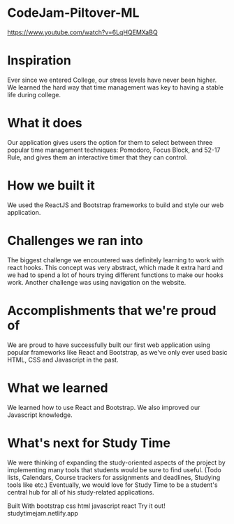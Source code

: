 # CodeJam-Piltover-ML
https://www.youtube.com/watch?v=6LqHQEMXaBQ 

# Inspiration

Ever since we entered College, our stress levels have never been higher. We learned the hard way that time management was key to having a stable life during college.

# What it does

Our application gives users the option for them to select between three popular time management techniques: Pomodoro, Focus Block, and 52-17 Rule, and gives them an interactive timer that they can control.

# How we built it

We used the ReactJS and Bootstrap frameworks to build and style our web application.

# Challenges we ran into

The biggest challenge we encountered was definitely learning to work with react hooks. This concept was very abstract, which made it extra hard and we had to spend a lot of hours trying different functions to make our hooks work. Another challenge was using navigation on the website.

# Accomplishments that we're proud of

We are proud to have successfully built our first web application using popular frameworks like React and Bootstrap, as we've only ever used basic HTML, CSS and Javascript in the past.

# What we learned

We learned how to use React and Bootstrap. We also improved our Javascript knowledge.

# What's next for Study Time

We were thinking of expanding the study-oriented aspects of the project by implementing many tools that students would be sure to find useful. (Todo lists, Calendars, Course trackers for assignments and deadlines, Studying tools like etc.) Eventually, we would love for Study Time to be a student's central hub for all of his study-related applications.

Built With
bootstrap
css
html
javascript
react
Try it out!
studytimejam.netlify.app
